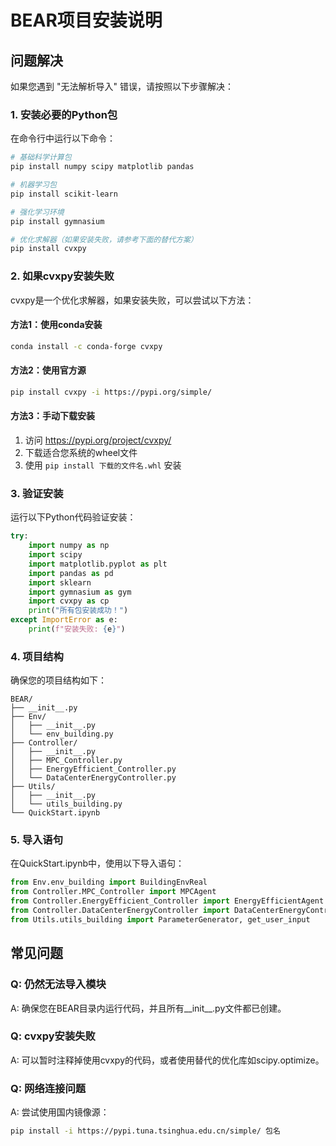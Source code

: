 # BEAR项目安装说明

## 问题解决

如果您遇到 "无法解析导入" 错误，请按照以下步骤解决：

### 1. 安装必要的Python包

在命令行中运行以下命令：

```bash
# 基础科学计算包
pip install numpy scipy matplotlib pandas

# 机器学习包
pip install scikit-learn

# 强化学习环境
pip install gymnasium

# 优化求解器（如果安装失败，请参考下面的替代方案）
pip install cvxpy
```

### 2. 如果cvxpy安装失败

cvxpy是一个优化求解器，如果安装失败，可以尝试以下方法：

#### 方法1：使用conda安装
```bash
conda install -c conda-forge cvxpy
```

#### 方法2：使用官方源
```bash
pip install cvxpy -i https://pypi.org/simple/
```

#### 方法3：手动下载安装
1. 访问 https://pypi.org/project/cvxpy/
2. 下载适合您系统的wheel文件
3. 使用 `pip install 下载的文件名.whl` 安装

### 3. 验证安装

运行以下Python代码验证安装：

```python
try:
    import numpy as np
    import scipy
    import matplotlib.pyplot as plt
    import pandas as pd
    import sklearn
    import gymnasium as gym
    import cvxpy as cp
    print("所有包安装成功！")
except ImportError as e:
    print(f"安装失败: {e}")
```

### 4. 项目结构

确保您的项目结构如下：
```
BEAR/
├── __init__.py
├── Env/
│   ├── __init__.py
│   └── env_building.py
├── Controller/
│   ├── __init__.py
│   ├── MPC_Controller.py
│   ├── EnergyEfficient_Controller.py
│   └── DataCenterEnergyController.py
├── Utils/
│   ├── __init__.py
│   └── utils_building.py
└── QuickStart.ipynb
```

### 5. 导入语句

在QuickStart.ipynb中，使用以下导入语句：

```python
from Env.env_building import BuildingEnvReal
from Controller.MPC_Controller import MPCAgent
from Controller.EnergyEfficient_Controller import EnergyEfficientAgent
from Controller.DataCenterEnergyController import DataCenterEnergyController
from Utils.utils_building import ParameterGenerator, get_user_input
```

## 常见问题

### Q: 仍然无法导入模块
A: 确保您在BEAR目录内运行代码，并且所有__init__.py文件都已创建。

### Q: cvxpy安装失败
A: 可以暂时注释掉使用cvxpy的代码，或者使用替代的优化库如scipy.optimize。

### Q: 网络连接问题
A: 尝试使用国内镜像源：
```bash
pip install -i https://pypi.tuna.tsinghua.edu.cn/simple/ 包名
```
